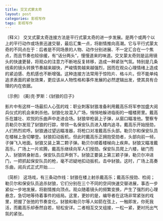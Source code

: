 ```yaml
---
title: 交叉式蒙太奇
layout: post
categories: 影视写作
tags: 影视写作
---
```


〔释义〕 交叉式蒙太奇连接方法是平行式蒙太奇的进一步发展。是两个或两个以上的平行动作或场景迅速交替，最后汇集一点，将剧情推向高潮。它与平行式蒙太奇的不同点在于：后者是不同场景的人物、动作分别进展、不一定汇合在一个焦点，而且节奏也较徐缓，有“话分两头”，慢慢道来的味道。交叉蒙太奇则是运用镜头的快速更替，将观众的注意力不断地反复转移，造成一种紧张气氛。特别是几条线索的镜头转换节奏越来越快，严峻情势越来越强烈，因而在观众心理情绪上造成的紧迫感、危机感也不断增强。这种连接方法常用于惊险片、格斗片。但不能单纯追求表面的紧张效果，更应该从人物性格和事件发展的必然逻辑出发，使其具有合理的内在依据。

〔示例〕 (美)克·罗斯：《豺狼的日子》

影片中有这样一场最扣人心弦的戏：职业刺客豺狼准备利用戴高乐将军参加盛大阅兵仪式的机会来刺杀他。豺狼化妆混入广场，悄悄地躲进临街的一幢楼房里。戴高乐在雄壮、欢悦的乐曲声中走进会场。豺狼举枪装上子弹，从窗口瞄准他。警察专员勒贝尔发现了豺狼的行踪，带领一名保安队员进入楼内追寻。戴高乐开始授勋，人们热烈欢呼。豺狼通过望远瞄准器，将枪口对准戴高乐头部。勒贝尔和保安队员在楼梯上急切攀登。豺狼扣动扳机，但此时戴高乐正拥抱受勋者，头部向前一倾，子弹飞入地面。豺狼又装上第二颗子弹。勒贝尔顺着楼梯向上疾奔。豺狼又瞄准戴高乐。广场上一片欢腾，戴高乐继续向军人们授勋。保安队员爬上六楼，破门而入、豺狼转身射击，保安队员应声倒下。豺狼正要装上第三颖子弹，勒贝尔冲进门，一把抓起保安队员的枪，毫不迟疑地扣动扳机，击中豺狼。这时，广场上高奏乐曲，阅兵式正式开始……

〔简析〕 这场戏，有三条动作线：豺狼在楼上射杀戴高乐；戴高乐授勋、检阅；勒贝尔和保安队员追杀豺狼，它们分别在三个不同的空间快速交替进展，事态一步紧似一步地发展，将剧情推向顶点。观众随着镜头的频繁变换，产生了强烈的心理悬念，急切地等待着事件的结局。这里，更妙的是，编导者在这场非常紧张的戏里，把握了张弛的节奏变化。豺狼和勒贝尔等人如箭在弦上，一触即发，你死我活，而戴高乐却泰然自若，轻松安详。二者相互交叉组接，一松一紧，更衬托出气氛的紧张。 